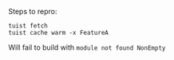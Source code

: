 Steps to repro:

```
tuist fetch
tuist cache warm -x FeatureA
```

Will fail to build with `module not found NonEmpty`

